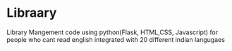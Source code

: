 # Libraary
Library Mangement code using python(Flask, HTML,CSS, Javascript) for people who cant read english integrated with 20 different indian langugaes
